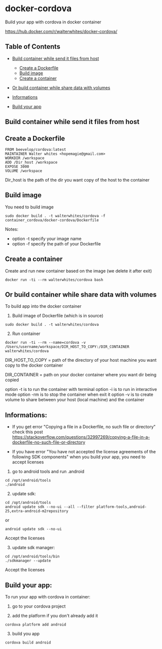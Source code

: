 # docker-cordova
Build your app with cordova in docker container

https://hub.docker.com/r/walterwhites/docker-cordova/

## Table of Contents

* [Build container while send it files from host](#build-container-while-send-it-files-from-host)
  * [Create a Dockerfile](#create-a-dockerfile)
  * [Build image](#build-image)
  * [Create a container](#create-a-container)

* [Or build container while share data with volumes](#or-build-container-while-share-data-with-volumes)

* [Informations](#informations)
* [Build your app](#build-your-app)


## Build container while send it files from host

## Create a Dockerfile

```
FROM beevelop/cordova:latest
MAINTAINER Walter whites <hopemagie@gmail.com>
WORKDIR /workspace
ADD /Dir_host /workspace
EXPOSE 3000
VOLUME /workspace
```

Dir_host is the path of the dir you want copy of the host to the container

## Build image

You need to build image

```
sudo docker build . -t walterwhites/cordova -f container_cordova/docker-cordova/Dockerfile
```

Notes:
  - option -t specify your image name
  - option -f specify the path of your Dockerfile


## Create a container

Create and run new container based on the image (we delete it after exit)

```
docker run -ti --rm walterwhites/cordova bash
```


## Or build container while share data with volumes

To build app into the docker container

1) Build image of Dockerfile (which is in source)

```
sudo docker build . -t walterwhites/cordova
```

2) Run container

```
docker run -ti --rm --name=cordova -v /Users/username/workspace/DIR_HOST_TO_COPY:/DIR_CONTAINER walterwhites/cordova
```

DIR_HOST_TO_COPY = path of the directory of your host machine you want copy to the docker container

DIR_CONTAINER = path on your docker container where you want dir being copied

option -t is to run the container with terminal
option -i is to run in interactive mode
option -rm is to stop the container when exit it
option -v is to create volume to share between your host (local machine) and the container



## Informations: 

  - If you get error "Copying a file in a Dockerfile, no such file or directory" check this post https://stackoverflow.com/questions/32997269/copying-a-file-in-a-dockerfile-no-such-file-or-directory
  
  - If you have error "You have not accepted the license agreements of the following SDK components" when you build your app, you need to accept licenses
  
  
1) go to android tools and run .android

```
cd /opt/android/tools 
./android
```


2) update sdk:

```
cd /opt/android/tools 
android update sdk --no-ui --all --filter platform-tools,android-25,extra-android-m2repository
```

or

```
android update sdk --no-ui
```

Accept the licenses


3) update sdk manager:
```
cd /opt/android/tools/bin
./sdkmanager --update
```

Accept the licenses


## Build your app: 

To run your app with cordova in container:

1) go to your cordova project

2) add the platform if you don't already add it

```
cordova platform add android
```

3) build you app

```
cordova build android
```
